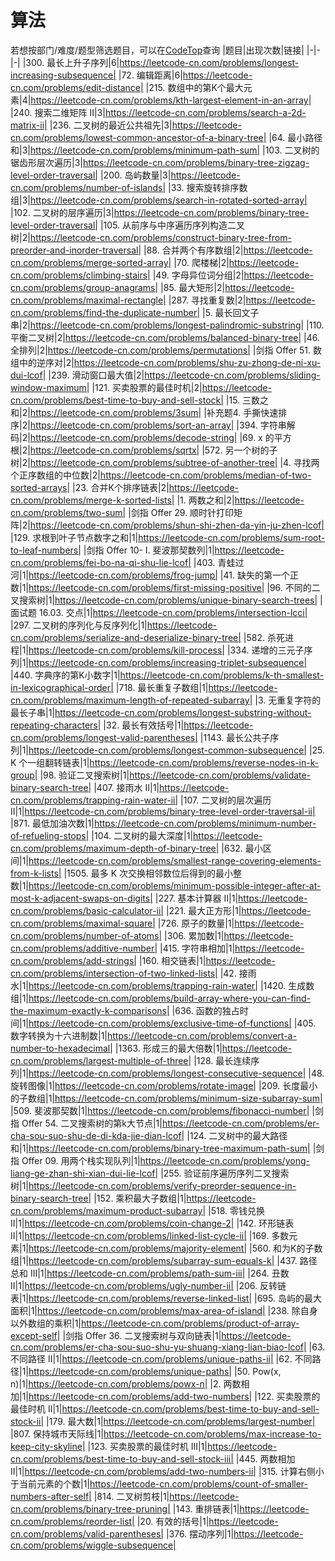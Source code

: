 # 算法
若想按部门/难度/题型筛选题目，可以在[CodeTop](https://codetop.cc)查询
|题目|出现次数|链接|
|-|-|-|
|300. 最长上升子序列|6|https://leetcode-cn.com/problems/longest-increasing-subsequence|
|72. 编辑距离|6|https://leetcode-cn.com/problems/edit-distance|
|215. 数组中的第K个最大元素|4|https://leetcode-cn.com/problems/kth-largest-element-in-an-array|
|240. 搜索二维矩阵 II|3|https://leetcode-cn.com/problems/search-a-2d-matrix-ii|
|236. 二叉树的最近公共祖先|3|https://leetcode-cn.com/problems/lowest-common-ancestor-of-a-binary-tree|
|64. 最小路径和|3|https://leetcode-cn.com/problems/minimum-path-sum|
|103. 二叉树的锯齿形层次遍历|3|https://leetcode-cn.com/problems/binary-tree-zigzag-level-order-traversal|
|200. 岛屿数量|3|https://leetcode-cn.com/problems/number-of-islands|
|33. 搜索旋转排序数组|3|https://leetcode-cn.com/problems/search-in-rotated-sorted-array|
|102. 二叉树的层序遍历|3|https://leetcode-cn.com/problems/binary-tree-level-order-traversal|
|105. 从前序与中序遍历序列构造二叉树|2|https://leetcode-cn.com/problems/construct-binary-tree-from-preorder-and-inorder-traversal|
|88. 合并两个有序数组|2|https://leetcode-cn.com/problems/merge-sorted-array|
|70. 爬楼梯|2|https://leetcode-cn.com/problems/climbing-stairs|
|49. 字母异位词分组|2|https://leetcode-cn.com/problems/group-anagrams|
|85. 最大矩形|2|https://leetcode-cn.com/problems/maximal-rectangle|
|287. 寻找重复数|2|https://leetcode-cn.com/problems/find-the-duplicate-number|
|5. 最长回文子串|2|https://leetcode-cn.com/problems/longest-palindromic-substring|
|110. 平衡二叉树|2|https://leetcode-cn.com/problems/balanced-binary-tree|
|46. 全排列|2|https://leetcode-cn.com/problems/permutations|
|剑指 Offer 51. 数组中的逆序对|2|https://leetcode-cn.com/problems/shu-zu-zhong-de-ni-xu-dui-lcof|
|239. 滑动窗口最大值|2|https://leetcode-cn.com/problems/sliding-window-maximum|
|121. 买卖股票的最佳时机|2|https://leetcode-cn.com/problems/best-time-to-buy-and-sell-stock|
|15. 三数之和|2|https://leetcode-cn.com/problems/3sum|
|补充题4. 手撕快速排序|2|https://leetcode-cn.com/problems/sort-an-array|
|394. 字符串解码|2|https://leetcode-cn.com/problems/decode-string|
|69. x 的平方根|2|https://leetcode-cn.com/problems/sqrtx|
|572. 另一个树的子树|2|https://leetcode-cn.com/problems/subtree-of-another-tree|
|4. 寻找两个正序数组的中位数|2|https://leetcode-cn.com/problems/median-of-two-sorted-arrays|
|23. 合并K个排序链表|2|https://leetcode-cn.com/problems/merge-k-sorted-lists|
|1. 两数之和|2|https://leetcode-cn.com/problems/two-sum|
|剑指 Offer 29. 顺时针打印矩阵|2|https://leetcode-cn.com/problems/shun-shi-zhen-da-yin-ju-zhen-lcof|
|129. 求根到叶子节点数字之和|1|https://leetcode-cn.com/problems/sum-root-to-leaf-numbers|
|剑指 Offer 10- I. 斐波那契数列|1|https://leetcode-cn.com/problems/fei-bo-na-qi-shu-lie-lcof|
|403. 青蛙过河|1|https://leetcode-cn.com/problems/frog-jump|
|41. 缺失的第一个正数|1|https://leetcode-cn.com/problems/first-missing-positive|
|96. 不同的二叉搜索树|1|https://leetcode-cn.com/problems/unique-binary-search-trees|
|面试题 16.03. 交点|1|https://leetcode-cn.com/problems/intersection-lcci|
|297. 二叉树的序列化与反序列化|1|https://leetcode-cn.com/problems/serialize-and-deserialize-binary-tree|
|582. 杀死进程|1|https://leetcode-cn.com/problems/kill-process|
|334. 递增的三元子序列|1|https://leetcode-cn.com/problems/increasing-triplet-subsequence|
|440. 字典序的第K小数字|1|https://leetcode-cn.com/problems/k-th-smallest-in-lexicographical-order|
|718. 最长重复子数组|1|https://leetcode-cn.com/problems/maximum-length-of-repeated-subarray|
|3. 无重复字符的最长子串|1|https://leetcode-cn.com/problems/longest-substring-without-repeating-characters|
|32. 最长有效括号|1|https://leetcode-cn.com/problems/longest-valid-parentheses|
|1143. 最长公共子序列|1|https://leetcode-cn.com/problems/longest-common-subsequence|
|25. K 个一组翻转链表|1|https://leetcode-cn.com/problems/reverse-nodes-in-k-group|
|98. 验证二叉搜索树|1|https://leetcode-cn.com/problems/validate-binary-search-tree|
|407. 接雨水 II|1|https://leetcode-cn.com/problems/trapping-rain-water-ii|
|107. 二叉树的层次遍历 II|1|https://leetcode-cn.com/problems/binary-tree-level-order-traversal-ii|
|871. 最低加油次数|1|https://leetcode-cn.com/problems/minimum-number-of-refueling-stops|
|104. 二叉树的最大深度|1|https://leetcode-cn.com/problems/maximum-depth-of-binary-tree|
|632. 最小区间|1|https://leetcode-cn.com/problems/smallest-range-covering-elements-from-k-lists|
|1505. 最多 K 次交换相邻数位后得到的最小整数|1|https://leetcode-cn.com/problems/minimum-possible-integer-after-at-most-k-adjacent-swaps-on-digits|
|227. 基本计算器 II|1|https://leetcode-cn.com/problems/basic-calculator-ii|
|221. 最大正方形|1|https://leetcode-cn.com/problems/maximal-square|
|726. 原子的数量|1|https://leetcode-cn.com/problems/number-of-atoms|
|306. 累加数|1|https://leetcode-cn.com/problems/additive-number|
|415. 字符串相加|1|https://leetcode-cn.com/problems/add-strings|
|160. 相交链表|1|https://leetcode-cn.com/problems/intersection-of-two-linked-lists|
|42. 接雨水|1|https://leetcode-cn.com/problems/trapping-rain-water|
|1420. 生成数组|1|https://leetcode-cn.com/problems/build-array-where-you-can-find-the-maximum-exactly-k-comparisons|
|636. 函数的独占时间|1|https://leetcode-cn.com/problems/exclusive-time-of-functions|
|405. 数字转换为十六进制数|1|https://leetcode-cn.com/problems/convert-a-number-to-hexadecimal|
|1363. 形成三的最大倍数|1|https://leetcode-cn.com/problems/largest-multiple-of-three|
|128. 最长连续序列|1|https://leetcode-cn.com/problems/longest-consecutive-sequence|
|48. 旋转图像|1|https://leetcode-cn.com/problems/rotate-image|
|209. 长度最小的子数组|1|https://leetcode-cn.com/problems/minimum-size-subarray-sum|
|509. 斐波那契数|1|https://leetcode-cn.com/problems/fibonacci-number|
|剑指 Offer 54. 二叉搜索树的第k大节点|1|https://leetcode-cn.com/problems/er-cha-sou-suo-shu-de-di-kda-jie-dian-lcof|
|124. 二叉树中的最大路径和|1|https://leetcode-cn.com/problems/binary-tree-maximum-path-sum|
|剑指 Offer 09. 用两个栈实现队列|1|https://leetcode-cn.com/problems/yong-liang-ge-zhan-shi-xian-dui-lie-lcof|
|255. 验证前序遍历序列二叉搜索树|1|https://leetcode-cn.com/problems/verify-preorder-sequence-in-binary-search-tree|
|152. 乘积最大子数组|1|https://leetcode-cn.com/problems/maximum-product-subarray|
|518. 零钱兑换 II|1|https://leetcode-cn.com/problems/coin-change-2|
|142. 环形链表 II|1|https://leetcode-cn.com/problems/linked-list-cycle-ii|
|169. 多数元素|1|https://leetcode-cn.com/problems/majority-element|
|560. 和为K的子数组|1|https://leetcode-cn.com/problems/subarray-sum-equals-k|
|437. 路径总和 III|1|https://leetcode-cn.com/problems/path-sum-iii|
|264. 丑数 II|1|https://leetcode-cn.com/problems/ugly-number-ii|
|206. 反转链表|1|https://leetcode-cn.com/problems/reverse-linked-list|
|695. 岛屿的最大面积|1|https://leetcode-cn.com/problems/max-area-of-island|
|238. 除自身以外数组的乘积|1|https://leetcode-cn.com/problems/product-of-array-except-self|
|剑指 Offer 36. 二叉搜索树与双向链表|1|https://leetcode-cn.com/problems/er-cha-sou-suo-shu-yu-shuang-xiang-lian-biao-lcof|
|63. 不同路径 II|1|https://leetcode-cn.com/problems/unique-paths-ii|
|62. 不同路径|1|https://leetcode-cn.com/problems/unique-paths|
|50. Pow(x, n)|1|https://leetcode-cn.com/problems/powx-n|
|2. 两数相加|1|https://leetcode-cn.com/problems/add-two-numbers|
|122. 买卖股票的最佳时机 II|1|https://leetcode-cn.com/problems/best-time-to-buy-and-sell-stock-ii|
|179. 最大数|1|https://leetcode-cn.com/problems/largest-number|
|807. 保持城市天际线|1|https://leetcode-cn.com/problems/max-increase-to-keep-city-skyline|
|123. 买卖股票的最佳时机 III|1|https://leetcode-cn.com/problems/best-time-to-buy-and-sell-stock-iii|
|445. 两数相加 II|1|https://leetcode-cn.com/problems/add-two-numbers-ii|
|315. 计算右侧小于当前元素的个数|1|https://leetcode-cn.com/problems/count-of-smaller-numbers-after-self|
|814. 二叉树剪枝|1|https://leetcode-cn.com/problems/binary-tree-pruning|
|143. 重排链表|1|https://leetcode-cn.com/problems/reorder-list|
|20. 有效的括号|1|https://leetcode-cn.com/problems/valid-parentheses|
|376. 摆动序列|1|https://leetcode-cn.com/problems/wiggle-subsequence|